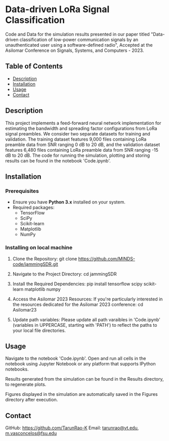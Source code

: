 # Data-driven LoRa Signal Classification

Code and Data for the simulation results presented in our paper titled "Data-driven classification of low-power communication signals by an unauthenticated user using a software-defined radio", Accepted at the Asilomar Conference on Signals, Systems, and Computers - 2023.

## Table of Contents

- [Description](#description)
- [Installation](#installation)
- [Usage](#usage)
- [Contact](#contact)

## Description

This project implements a feed-forward neural network implementation for estimating the bandwidth and spreading factor configurations from LoRa signal preambles. We consider two separate datasets for training and validation. The training dataset features 9,000 files containing LoRa preamble data from SNR ranging 0 dB to 20 dB, and the validation dataset features 6,480 files containing LoRa preamble data from SNR ranging -15 dB to 20 dB. The code for running the simulation, plotting and storing results can be found in the notebook 'Code.ipynb'.

## Installation

### Prerequisites

- Ensure you have **Python 3.x** installed on your system.
- Required packages: 
  - TensorFlow
  - SciPy
  - Scikit-learn
  - Matplotlib
  - NumPy

### Installing on local machine

1. Clone the Repository:
   git clone https://github.com/MINDS-code/jammingSDR.git

2. Navigate to the Project Directory:
   cd jammingSDR

3. Install the Required Dependencies:
   pip install tensorflow scipy scikit-learn matplotlib numpy

4. Access the Asilomar 2023 Resources:
   If you're particularly interested in the resources dedicated for the Asilomar 2023 conference:
   cd Asilomar23

5. Update path variables:
   Please update all path varaibles in 'Code.ipynb' (variables in UPPERCASE, starting with 'PATH') to reflect the paths to your local file directories.

## Usage

Navigate to the notebook 'Code.ipynb'. Open and run all cells in the notebook using Jupyter Notebook or any platform that supports IPython notebooks.

Results generated from the simulation can be found in the Results directory, to regenerate plots.

Figures displayed in the simulation are automatically saved in the Figures directory after execution.

## Contact
GitHub: https://github.com/TarunRao-K
Email: tarunrao@vt.edu, m.vasconcelos@fsu.edu